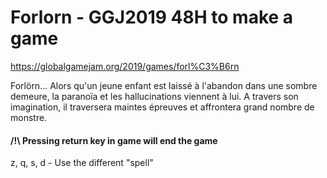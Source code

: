 # Forlorn - GGJ2019 48H to make a game

https://globalgamejam.org/2019/games/forl%C3%B6rn

Forlörn... Alors qu'un jeune enfant est laissé à l'abandon dans une sombre demeure, la paranoïa et les hallucinations viennent à lui. A travers son imagination, il traversera maintes épreuves et affrontera grand nombre de monstre. 

#### /!\ Pressing return key in game will end the game
z, q, s, d - Use the different "spell"
